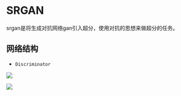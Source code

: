 # SRGAN

srgan是将生成对抗网络gan引入超分，使用对抗的思想来做超分的任务。

## 网络结构

- `Discriminator`

![](https://github.com/KKKc3231/GAN-/blob/main/Fic/Discriminator.png)



![](https://github.com/KKKc3231/kkkc/blob/main/Fic/Discriminator.png)



